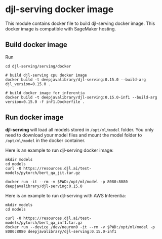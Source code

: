 # djl-serving docker image

This module contains docker file to build djl-serving docker image. This docker image
is compatible with SageMaker hosting.

## Build docker image

Run
```shell
cd djl-serving/serving/docker

# build djl-serving cpu docker image
docker build -t deepjavalibrary/djl-serving:0.15.0 --build-arg djl_version=0.15.0 .

# build docker image for inferentia
docker build -t deepjavalibrary/djl-serving:0.15.0-inf1 --build-arg version=0.15.0 -f inf1.Dockerfile .
```

## Run docker image

**djl-serving** will load all models stored in `/opt/ml/model` folder. You only need to
download your model files and mount the model folder to `/opt/ml/model` in the docker container.

Here is an example to run djl-serving docker image:

```shell
mkdir models
cd models
curl -O https://resources.djl.ai/test-models/pytorch/bert_qa_jit.tar.gz

docker run -it --rm -v $PWD:/opt/ml/model -p 8080:8080 deepjavalibrary/djl-serving:0.15.0
```

Here is an example to run djl-serving with AWS Inferentia:

```shell
mkdir models
cd models

curl -O https://resources.djl.ai/test-models/pytorch/bert_qa_inf1.tar.gz
docker run --device /dev/neuron0 -it --rm -v $PWD:/opt/ml/model -p 8080:8080 deepjavalibrary/djl-serving:0.15.0-inf1
```
